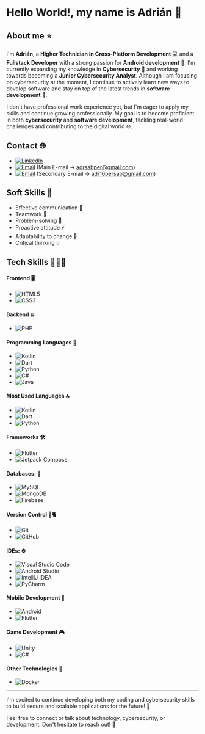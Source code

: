# Hello World!, my name is Adrián 👋

## **About me** ⭐

I'm **Adrián**, a **Higher Technician in Cross-Platform Development** 💻 and a **Fullstack Developer** with a strong passion for **Android development** 📱. I'm currently expanding my knowledge in **Cybersecurity** 🔐 and working towards becoming a **Junior Cybersecurity Analyst**. Although I am focusing on cybersecurity at the moment, I continue to actively learn new ways to develop software and stay on top of the latest trends in **software development** 🚀.

I don't have professional work experience yet, but I'm eager to apply my skills and continue growing professionally. My goal is to become proficient in both **cybersecurity** and **software development**, tackling real-world challenges and contributing to the digital world 🌐.

## **Contact** 🌐
- [![LinkedIn](https://img.shields.io/badge/LinkedIn-0A66C2?style=for-the-badge&logo=linkedin&logoColor=white)](https://www.linkedin.com/in/adrián-sabino-pérez-2b20a7278)
- [![Email](https://img.shields.io/badge/Email-0078D4?style=for-the-badge&logo=gmail&logoColor=white)](mailto:adrsabper@gmail.com) (Main E-mail -> adrsabper@gmail.com)
- [![Email](https://img.shields.io/badge/Email-0078D4?style=for-the-badge&logo=gmail&logoColor=white)](mailto:adr16persab@gmail.com) (Secondary E-mail -> adr16persab@gmail.com)

## **Soft Skills** 🤝
- Effective communication 💬
- Teamwork 👥
- Problem-solving 🧠
- Proactive attitude ⚡
- Adaptability to change 🔄
- Critical thinking 💡

## **Tech Skills** 👨🏻‍💻

#### **Frontend** 🖥️
- ![HTML5](https://img.shields.io/badge/HTML5-E34F26?style=for-the-badge&logo=html5&logoColor=white)
- ![CSS3](https://img.shields.io/badge/CSS3-1572B6?style=for-the-badge&logo=css3&logoColor=white)

#### **Backend** 🔚
- ![PHP](https://img.shields.io/badge/PHP-777BB4?style=for-the-badge&logo=php&logoColor=white)

#### **Programming Languages** 🐍
- ![Kotlin](https://img.shields.io/badge/Kotlin-7F52FF?style=for-the-badge&logo=kotlin&logoColor=white)
- ![Dart](https://img.shields.io/badge/Dart-00B4A2?style=for-the-badge&logo=dart&logoColor=white)
- ![Python](https://img.shields.io/badge/Python-3776AB?style=for-the-badge&logo=python&logoColor=white)
- ![C#](https://img.shields.io/badge/C%23-239120?style=for-the-badge&logo=c-sharp&logoColor=white)
- ![Java](https://img.shields.io/badge/Java-007396?style=for-the-badge&logo=java&logoColor=white)

#### **Most Used Languages** 🔝
- ![Kotlin](https://img.shields.io/badge/Kotlin-7F52FF?style=for-the-badge&logo=kotlin&logoColor=white)
- ![Dart](https://img.shields.io/badge/Dart-00B4A2?style=for-the-badge&logo=dart&logoColor=white)
- ![Python](https://img.shields.io/badge/Python-3776AB?style=for-the-badge&logo=python&logoColor=white)

#### **Frameworks** 🛠️
- ![Flutter](https://img.shields.io/badge/Flutter-02569B?style=for-the-badge&logo=flutter&logoColor=white)
- ![Jetpack Compose](https://img.shields.io/badge/Jetpack_Compose-03DAC5?style=for-the-badge&logo=android&logoColor=white)

#### **Databases:** 💾
- ![MySQL](https://img.shields.io/badge/MySQL-4479A1?style=for-the-badge&logo=mysql&logoColor=white)
- ![MongoDB](https://img.shields.io/badge/MongoDB-47A248?style=for-the-badge&logo=mongodb&logoColor=white)
- ![Firebase](https://img.shields.io/badge/Firebase-FFCA28?style=for-the-badge&logo=firebase&logoColor=black)

#### **Version Control** 🐙🐈
- ![Git](https://img.shields.io/badge/Git-F05032?style=for-the-badge&logo=git&logoColor=white)
- ![GitHub](https://img.shields.io/badge/GitHub-181717?style=for-the-badge&logo=github&logoColor=white)

#### **IDEs:** ⚙️
- ![Visual Studio Code](https://img.shields.io/badge/Visual_Studio_Code-007ACC?style=for-the-badge&logo=visual-studio-code&logoColor=white)
- ![Android Studio](https://img.shields.io/badge/Android_Studio-3DDC84?style=for-the-badge&logo=android-studio&logoColor=white)
- ![IntelliJ IDEA](https://img.shields.io/badge/IntelliJ_IDEA-000000?style=for-the-badge&logo=intellij-idea&logoColor=white)
- ![PyCharm](https://img.shields.io/badge/PyCharm-000000?style=for-the-badge&logo=pycharm&logoColor=white)

#### **Mobile Development** 📱
- ![Android](https://img.shields.io/badge/Android-3DDC84?style=for-the-badge&logo=android&logoColor=white)
- ![Flutter](https://img.shields.io/badge/Flutter-02569B?style=for-the-badge&logo=flutter&logoColor=white)

#### **Game Development** 🎮
- ![Unity](https://img.shields.io/badge/Unity-000000?style=for-the-badge&logo=unity&logoColor=white)
- ![C#](https://img.shields.io/badge/C%23-239120?style=for-the-badge&logo=c-sharp&logoColor=white)

#### **Other Technologies** 🤖
- ![Docker](https://img.shields.io/badge/Docker-2496ED?style=for-the-badge&logo=docker&logoColor=white)

---

I'm excited to continue developing both my coding and cybersecurity skills to build secure and scalable applications for the future! 🚀

Feel free to connect or talk about technology, cybersecurity, or development. Don't hesitate to reach out! 🤗
